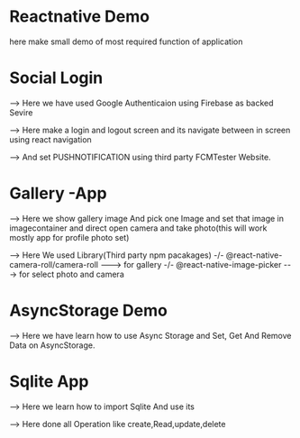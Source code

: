# Reactnative Demo
   here make small demo of most required function of application

# Social Login 
  --> Here we have used Google Authenticaion using Firebase as backed Sevire

  --> Here make a login and logout screen and its navigate between in screen using react navigation

  --> And set PUSHNOTIFICATION using third party FCMTester Website.
   
# Gallery -App
  --> Here we show gallery image And pick one Image and set that image in imagecontainer and direct open camera and take photo(this will work mostly app for profile photo set)

  --> Here We used Library(Third party npm pacakages)
     -/- @react-native-camera-roll/camera-roll ---> for gallery
     -/- @react-native-image-picker            ---> for select photo and camera

# AsyncStorage Demo 
   --> Here we have learn how to use Async Storage and Set, Get And Remove Data on AsyncStorage.

# Sqlite App
  --> Here we learn how to import Sqlite And use its

  --> Here done all Operation like create,Read,update,delete  
   
     


